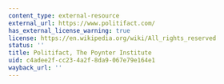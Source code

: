 ```yaml
---
content_type: external-resource
external_url: https://www.politifact.com/
has_external_license_warning: true
license: https://en.wikipedia.org/wiki/All_rights_reserved
status: ''
title: Politifact, The Poynter Institute
uid: c4adee2f-cc23-4a2f-8da9-067e79e164e1
wayback_url: ''
---
```


